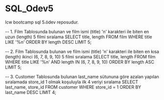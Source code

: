 # SQL_Odev5
lcw bootcamp sql 5.ödev reposudur.

-- 1. Film Tablosunda bulunan ve film ismi (title) 'n' karakteri ile biten en uzun (length) 5 filmi sıralama
SELECT title, length
FROM film
WHERE title LIKE '%n'
ORDER BY length DESC
LIMIT 5;

-- 2. Film Tablosunda bulunan ve film ismi (title) 'n' karakteri ile biten en kısa (length) ikinci (6, 7, 8, 9, 10) 5 filmi sıralama
SELECT title, length
FROM film
WHERE title LIKE '%n'
  AND length IN (6, 7, 8, 9, 10)
ORDER BY length ASC
LIMIT 5;

-- 3. Customer Tablosunda bulunan last_name sütununa göre azalan yapılan sıralamada store_id 1 olmak koşuluyla ilk 4 veriyi sıralama
SELECT last_name, store_id
FROM customer
WHERE store_id = 1
ORDER BY last_name DESC
LIMIT 4;

